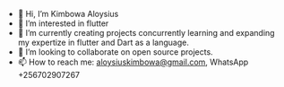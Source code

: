 - 👋 Hi, I’m Kimbowa Aloysius
- 👀 I’m interested in flutter
- 🌱 I’m currently creating projects concurrently learning and expanding my expertize in flutter and Dart as a language.
- 💞️ I’m looking to collaborate on open source projects.
- 📫 How to reach me: aloysiuskimbowa@gmail.com, WhatsApp +256702907267
